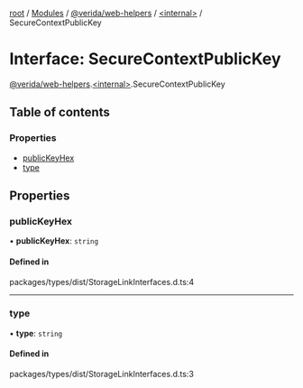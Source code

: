 [root](../README.md) / [Modules](../modules.md) / [@verida/web-helpers](../modules/verida_web_helpers.md) / [<internal\>](../modules/verida_web_helpers._internal_.md) / SecureContextPublicKey

# Interface: SecureContextPublicKey

[@verida/web-helpers](../modules/verida_web_helpers.md).[<internal\>](../modules/verida_web_helpers._internal_.md).SecureContextPublicKey

## Table of contents

### Properties

- [publicKeyHex](verida_web_helpers._internal_.SecureContextPublicKey.md#publickeyhex)
- [type](verida_web_helpers._internal_.SecureContextPublicKey.md#type)

## Properties

### publicKeyHex

• **publicKeyHex**: `string`

#### Defined in

packages/types/dist/StorageLinkInterfaces.d.ts:4

___

### type

• **type**: `string`

#### Defined in

packages/types/dist/StorageLinkInterfaces.d.ts:3
